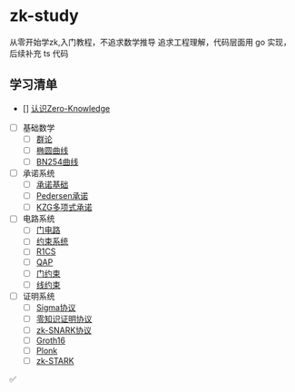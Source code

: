 # zk-study
从零开始学zk,入门教程，不追求数学推导
追求工程理解，代码层面用 go 实现，后续补充 ts 代码

## 学习清单
- [] [认识Zero-Knowledge](./1.认识zk.md)
- [ ] 基础数学
  - [ ] [群论](./2.群论.md)
  - [ ] [椭圆曲线](./3.椭圆曲线.md)
  - [ ] [BN254曲线](./4.BN254曲线.md)
- [ ] 承诺系统
  - [ ] [承诺基础](./5.承诺.md)
  - [ ] [Pedersen承诺](./6.Pedersen承诺.md)
  - [ ] [KZG多项式承诺](./7.kzg多项式承诺.md)
- [ ] 电路系统
  - [ ] [门电路](./8.门电路.md)
  - [ ] [约束系统](./9.约束系统.md)
  - [ ] [R1CS](./10.R1CS.md)
  - [ ] [QAP](./12.QAP.md)
  - [ ] [门约束](./16.门约束.md)
  - [ ] [线约束](./17.线约束.md)
- [ ] 证明系统
  - [ ] [Sigma协议](./sigma协议.md)
  - [ ] [零知识证明协议](./13.零知识证明协议.md)
  - [ ] [zk-SNARK协议](./14.zk-SNARK协议.md)
  - [ ] [Groth16](./15.Grot16.md)
  - [ ] [Plonk](./18.Plonk.md)
  - [ ] [zk-STARK](./19.zk-STARK.md)

✅